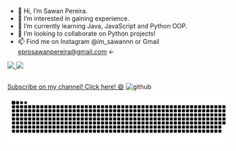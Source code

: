 - 👋 Hi, I’m Sawan Pereira.
- 👀 I’m interested in gaining experience.
- 🌱 I’m currently learning Java, JavaScript and Python OOP.
- 💞️ I’m looking to collaborate on Python projects!
- 📫 Find me on Instagram @im_sawannn or Gmail eprosawanpereira@gmail.com <-

 <div>
  <a href="https://github.com/sawandev">
  <img height="130em" src="https://github-readme-stats.vercel.app/api?username=sawandev&show_icons=true&theme=dark&include_all_commits=true&count_private=true"/>
  <img height="130em" src="https://github-readme-stats.vercel.app/api/top-langs/?username=sawandev&layout=compact&langs_count=7&theme=dark"/>
</div>

##

<!---
sawandev/sawandev is a ✨ special ✨ repository because its `README.md` (this file) appears on your GitHub profile.
You can click the Preview link to take a look at your changes.
--->

Subscribe on my channel! [Click here! 😄](https://www.youtube.com/channel/UC1YBBHxCuqkmqrm1Xjv6F0g)
![github](https://user-images.githubusercontent.com/84553686/120910358-9d16c600-c654-11eb-9aff-12acfe503e8f.png)

  ![Snake animation](https://github.com/sawandev/sawandev/blob/output/github-contribution-grid-snake.svg)
